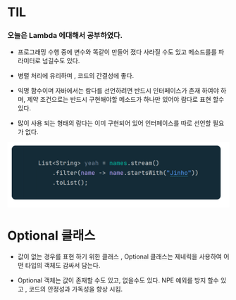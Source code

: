 # TIL

### 오늘은 Lambda 에대해서 공부하였다.

- 프로그래밍 수행 중에 변수와 똑같이 만들어 졌다 사라질 수도 있고 메소드를를 파라미터로 넘길수도 있다.

- 병렬 처리에 유리하며 , 코드의 간결성에 좋다.

- 익명 함수이며 자바에서는 람다를 선언하려면 반드시 인터페이스가 존재 하여야 하며, 제약 조건으로는 반드시 구현해야할 메소드가 하나만 있어야 람다로 표현 할수 있다.

- 많이 사용 되는 형태의 람다는 이미 구현되어 있어 인터페이스를 따로 선언할 필요가 없다.

![alt text](image.png)

# Optional 클래스

- 값이 없는 경우를 표현 하기 위한 클래스 , Optional 클래스는 제네릭을 사용하여 어떤 타입의 객체도 감싸서 담는다.

- Optional 객체는 값이 존재할 수도 있고, 없을수도 있다. NPE 예외를 방지 할수 있고 , 코드의 안정성과 가독성을 향상 시킴.
